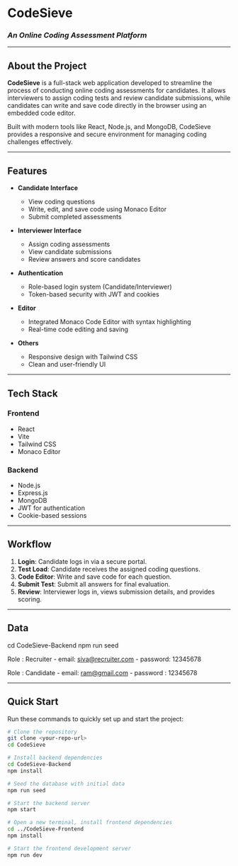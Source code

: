 # CodeSieve  
### _An Online Coding Assessment Platform_

---

## About the Project

**CodeSieve** is a full-stack web application developed to streamline the process of conducting online coding assessments for candidates. It allows interviewers to assign coding tests and review candidate submissions, while candidates can write and save code directly in the browser using an embedded code editor.

Built with modern tools like React, Node.js, and MongoDB, CodeSieve provides a responsive and secure environment for managing coding challenges effectively.

---

## Features

- **Candidate Interface**
  - View coding questions
  - Write, edit, and save code using Monaco Editor
  - Submit completed assessments

- **Interviewer Interface**
  - Assign coding assessments
  - View candidate submissions
  - Review answers and score candidates

- **Authentication**
  - Role-based login system (Candidate/Interviewer)
  - Token-based security with JWT and cookies

- **Editor**
  - Integrated Monaco Code Editor with syntax highlighting
  - Real-time code editing and saving

- **Others**
  - Responsive design with Tailwind CSS
  - Clean and user-friendly UI

---

## Tech Stack

### Frontend
- React
- Vite
- Tailwind CSS
- Monaco Editor

### Backend
- Node.js
- Express.js
- MongoDB
- JWT for authentication
- Cookie-based sessions

---

## Workflow

1. **Login**: Candidate logs in via a secure portal.  
2. **Test Load**: Candidate receives the assigned coding questions.  
3. **Code Editor**: Write and save code for each question.  
4. **Submit Test**: Submit all answers for final evaluation.  
5. **Review**: Interviewer logs in, views submission details, and provides scoring.

---

## Data

cd CodeSieve-Backend
npm run seed 

Role : Recruiter - email:  siva@recruiter.com - password:  12345678
	
Role : Candidate	- email:  ram@gmail.com - password :  12345678

---

## Quick Start

Run these commands to quickly set up and start the project:

```bash
# Clone the repository
git clone <your-repo-url>
cd CodeSieve

# Install backend dependencies
cd CodeSieve-Backend
npm install

# Seed the database with initial data
npm run seed

# Start the backend server
npm start

# Open a new terminal, install frontend dependencies
cd ../CodeSieve-Frontend
npm install

# Start the frontend development server
npm run dev
